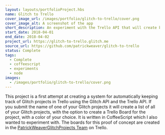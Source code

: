 ```yaml
---
layout: layouts/portfolioProject.hbs
name: Glitch to Trello
cover_image_url: /images/portfolio/glitch-to-trello/cover.png
cover_image_alt: A screenshot of the app
short_description: An experiment with the Trello API that will create boards for your existing Glitch projects.
start_date: 2018-04-01
end_date: 2018-04-02
project_url: https://glitch-to-trello.glitch.me
source_url: https://github.com/patrickweaver/glitch-to-trello
status: Complete
tags:
  - Complete
  - coffeescript
  - experiments
  - node
images:
  - /images/portfolio/glitch-to-trello/cover.png
---
```


This project is a first attempt at creating a system for automatically keeping track of Glitch projects in Trello using the Glitch API and the Trello API. If you submit the name of one of your Glitch projects it will create a list of all of your Glitch projects, with the option to create a Trello Board for the project, with a color of your choice. It is written in CoffeeScript which I also wanted to experiment with. The boards for this proof of concept are created in the [PatrickWeaverGlitchProjects Team](https://trello.com/patrickweaverglitch) on Trello.
